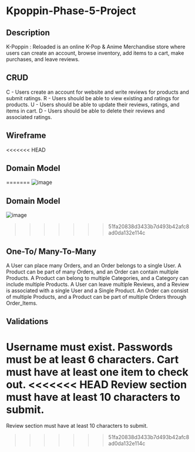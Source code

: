 # Kpoppin-Phase-5-Project

## Description 
K-Poppin : Reloaded is an online K-Pop & Anime Merchandise store where users can create an account, browse inventory, add items to a cart, make purchases, and leave reviews.

## CRUD
C - Users create an account for website and write reviews for products and submit ratings.
R - Users should be able to view existing and ratings for products.
U - Users should be able to update their reviews, ratings, and items in cart.
D - Users should be able to delete their reviews and associated ratings.

## Wireframe
<<<<<<< HEAD

## Domain Model
  
=======
 ![image](https://github.com/SCollin12/Kpoppin-Phase-5-Project/assets/123848015/1d66bd88-46bb-488f-9c56-966e3ede41aa)

## Domain Model
  ![image](https://github.com/SCollin12/Kpoppin-Phase-5-Project/assets/123848015/8fb90e18-273b-4868-8631-c64d12e3725f)


>>>>>>> 51fa20838d3433b7d493b42afc8ad0da132e114c

## One-To/ Many-To-Many
A User can place many Orders, and an Order belongs to a single User.
A Product can be part of many Orders, and an Order can contain multiple Products.
A Product can belong to multiple Categories, and a Category can include multiple Products.
A User can leave multiple Reviews, and a Review is associated with a single User and a Single Product.
An Order can consist of multiple Products, and a Product can be part of multiple Orders through Order_Items.

## Validations
Username must exist.
Passwords must be at least 6 characters.
Cart must have at least one item to check out.
<<<<<<< HEAD
Review section must have at least 10 characters to submit.
=======
Review section must have at least 10 characters to submit.
>>>>>>> 51fa20838d3433b7d493b42afc8ad0da132e114c
